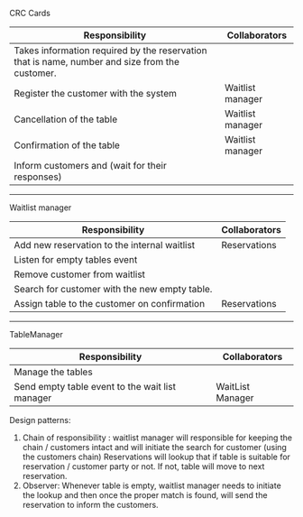 CRC Cards

| Responsibility                                                                                 | Collaborators    |
|------------------------------------------------------------------------------------------------|------------------|
| Takes information required by the reservation that is name, number and size from the customer. |                  |
| Register the customer with the system                                                          | Waitlist manager |
| Cancellation of the table                                                                      | Waitlist manager |
| Confirmation of the table                                                                      | Waitlist manager |
| Inform customers and (wait for their responses) 

-------------

Waitlist manager

| Responsibility                                | Collaborators |
|-----------------------------------------------|---------------|
| Add new reservation to the internal waitlist  | Reservations  |
| Listen for empty tables event                 |               |
| Remove customer from waitlist                 |               |
| Search for customer with the new empty table. |               |
| Assign table to the customer on confirmation  | Reservations  |

-------
TableManager

| Responsibility                                  | Collaborators    |
|-------------------------------------------------|------------------|
| Manage the tables                               |                  |
| Send empty table event to the wait list manager | WaitList Manager |	


Design patterns:
1)	Chain of responsibility : waitlist manager will responsible for keeping the chain / customers intact and will initiate the search for customer (using the customers chain)
Reservations will lookup that if table is suitable for reservation / customer party or not. If not, table will move to next reservation.
2)	Observer: Whenever table is empty, waitlist manager needs to initiate the lookup and then once the proper match is found, will send the reservation to inform the customers.

